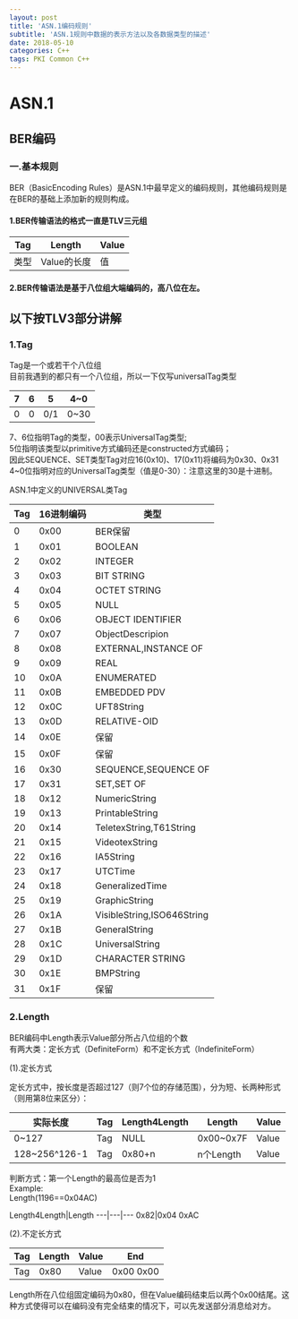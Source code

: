 ```yaml
---
layout: post
title: 'ASN.1编码规则'
subtitle: 'ASN.1规则中数据的表示方法以及各数据类型的描述'
date: 2018-05-10
categories: C++
tags: PKI Common C++
---
```


# ASN.1

## BER编码

### 一.基本规则

BER（BasicEncoding Rules）是ASN.1中最早定义的编码规则，其他编码规则是在BER的基础上添加新的规则构成。

#### 1.BER传输语法的格式一直是TLV三元组

Tag | Length | Value
---|---|---
类型|Value的长度|值

#### 2.BER传输语法是基于八位组大端编码的，高八位在左。

## 以下按TLV3部分讲解
### 1.Tag
Tag是一个或若干个八位组  
目前我遇到的都只有一个八位组，所以一下仅写universalTag类型

7|6|5|4~0
---|---|---|---
0|0|0/1|0~30

7、6位指明Tag的类型，00表示UniversalTag类型;  
5位指明该类型以primitive方式编码还是constructed方式编码；  
因此SEQUENCE、SET类型Tag对应16(0x10)、17(0x11)将编码为0x30、0x31  
4~0位指明对应的UniversalTag类型（值是0-30）：注意这里的30是十进制。

ASN.1中定义的UNIVERSAL类Tag

Tag|16进制编码|类型
---|---|---
0|0x00|BER保留
1|0x01|BOOLEAN
2|0x02|INTEGER
3|0x03|BIT STRING
4|0x04|OCTET STRING
5|0x05|NULL
6|0x06|OBJECT IDENTIFIER
7|0x07|ObjectDescripion
8|0x08|EXTERNAL,INSTANCE OF
9|0x09|REAL
10|0x0A|ENUMERATED
11|0x0B|EMBEDDED PDV
12|0x0C|UFT8String
13|0x0D|RELATIVE-OID
14|0x0E|保留
15|0x0F|保留
16|0x30|SEQUENCE,SEQUENCE OF
17|0x31|SET,SET OF
18|0x12|NumericString
19|0x13|PrintableString
20|0x14|TeletexString,T61String
21|0x15|VideotexString
22|0x16|IA5String
23|0x17|UTCTime
24|0x18|GeneralizedTime
25|0x19|GraphicString
26|0x1A|VisibleString,ISO646String
27|0x1B|GeneralString
28|0x1C|UniversalString
29|0x1D|CHARACTER STRING
30|0x1E|BMPString
31|0x1F|保留

### 2.Length
BER编码中Length表示Value部分所占八位组的个数  
有两大类：定长方式（DefiniteForm）和不定长方式（IndefiniteForm）

(1).定长方式

定长方式中，按长度是否超过127（则7个位的存储范围），分为短、长两种形式（则用第8位来区分）：
  
实际长度|Tag|Length4Length|Length|Value
---|---|---|---|---
0~127|Tag|NULL|0x00~0x7F|Value
128~256^126-1|Tag|0x80+n|n个Length|Value

判断方式：第一个Length的最高位是否为1  
Example:  
Length(1196==0x04AC)    

Length4Length|Length
---|---|---
0x82|0x04 0xAC

(2).不定长方式  

Tag|Length|Value|End
---|---|---|---
Tag|0x80|Value|0x00 0x00

Length所在八位组固定编码为0x80，但在Value编码结束后以两个0x00结尾。这种方式使得可以在编码没有完全结束的情况下，可以先发送部分消息给对方。
